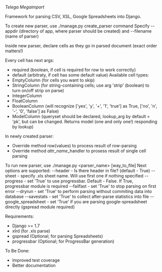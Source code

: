 *Telega Megaimport*

Framework for parsing CSV, XSL, Google Spreadsheets into Django.

To create new parser, use ./manage.py create_parser command
Specify --appdir (directory of app, where parser should be created) and --filename (name of parser)

Inside new parser, declare cells as they go in parsed document (exact order matters!)

Every cell has next args:
- required (boolean, if cell is required for row to work correctly)
- default (arbitraty, if cell has some default value)
Available cell types: 
- EmptyColumn (for cells you want to skip)
- StringColumn (for string-containing cells; use arg 'strip' (boolean) to turn on/off strip on parse)
- IntegerColumn
- FloatColumn
- BooleanColumn (will recognize ['yes', 'y', '+', '1', 'true'] as True, ['no', 'n', '-', '0', 'false'] as False)
- ModelColumn (queryset should be declared, lookup_arg by default = 'pk', but can be changed. Returns model (one and only one!) responding by lookup)

In newly created parser:
- Override method row(values) to process result of row-parsing
- Override method *attr_name*_handler to prosess result of single cell parsing

To run new parser, use ./manage.py <parser_name> [way_to_file]
Next options are supported:
--header - Is there header in file? (default - True)
--sheet - specify .xls sheet name. Will use first one if nothing specified
--progress - set 'True' to use progressbar. Default - False. If True, progressbar module is required
--failfast - set 'True' to stop parsing on first error
--dryrun - set 'True' to perform parsing without commiting data into database
--savestats - set 'True' to collect after-parse statistics into file
--google_spreadsheet - set 'True' if you are parsing google-spreadsheet directly (gspread module required) 

Requirements:
- Django >= 1.7
- xlrd (for .xls parse)
- gspread (Optional; for parsing Spreadsheets)
- progressbar (Optional; for ProgressBar generation)

To Be Done:
- Improved test coverage
- Better documentation